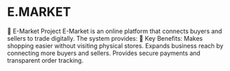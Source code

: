 # E.MARKET
🛒 E-Market Project  E-Market is an online platform that connects buyers and sellers to trade digitally. The system provides:   🔑 Key Benefits:  Makes shopping easier without visiting physical stores.  Expands business reach by connecting more buyers and sellers.  Provides secure payments and transparent order tracking.
